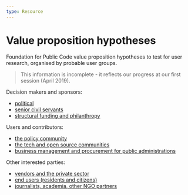 ```yaml
---
type: Resource
---
```


# Value proposition hypotheses

Foundation for Public Code value proposition hypotheses to test for user research, organised by probable user groups.

> This information is incomplete - it reflects our progress at our first session (April 2019).

Decision makers and sponsors:

* [political](/user-mapping/political.md)
* [senior civil servants](/user-mapping/senior-civil-servants.md)
* [structural funding and philanthropy](/user-mapping/structural-funding-philanthropy.md)

Users and contributors:

* [the policy community](/user-mapping/policy-community.md)
* [the tech and open source communities](/user-mapping/tech-open-source-community.md)
* [business management and procurement for public administrations](/user-mapping/business-management-procurement.md)

Other interested parties:

* [vendors and the private sector](/user-mapping/vendors-private-sector.md)
* [end users (residents and citizens)](/user-mapping/residents.md)
* [journalists, academia, other NGO partners](/user-mapping/journalists-academia-NGO.md)
